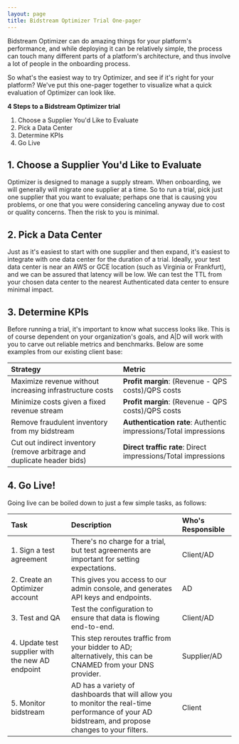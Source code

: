```yaml
---
layout: page
title: Bidstream Optimizer Trial One-pager
---
```


Bidstream Optimizer can do amazing things for your platform's performance, and while deploying it can be relatively simple, the process can touch many different parts of a platform's architecture, and thus involve a lot of people in the onboarding process. 

So what's the easiest way to try Optimizer, and see if it's right for your platform? We've put this one-pager together to visualize what a quick evaluation of Optimizer can look like.

__4 Steps to a Bidstream Optimizer trial__

1. Choose a Supplier You'd Like to Evaluate
2. Pick a Data Center
3. Determine KPIs
4. Go Live

## 1. Choose a Supplier You'd Like to Evaluate

Optimizer is designed to manage a supply stream. When onboarding, we will generally will migrate one supplier at a time. So to run a trial, pick just one supplier that you want to evaluate; perhaps one that is causing you problems, or one that you were considering canceling anyway due to cost or quality concerns. Then the risk to you is minimal.

## 2. Pick a Data Center

Just as it's easiest to start with one supplier and then expand, it's easiest to integrate with one data center for the duration of a trial. Ideally, your test data center is near an AWS or GCE location (such as Virginia or Frankfurt), and we can be assured that latency will be low. We can test the TTL from your chosen data center to the nearest Authenticated data center to ensure minimal impact.

## 3. Determine KPIs

Before running a trial, it's important to know what success looks like. This is of course dependent on your organization's goals, and A|D will work with you to carve out reliable metrics and benchmarks. Below are some examples from our existing client base:

| Strategy | Metric |
| :-------- | :-------- |
| Maximize revenue without increasing infrastructure costs | **Profit margin**: (Revenue - QPS costs)/QPS costs |
| Minimize costs given a fixed revenue stream | **Profit margin**: (Revenue - QPS costs)/QPS costs |
| Remove fraudulent inventory from my bidstream | **Authentication rate**: Authentic impressions/Total impressions |
| Cut out indirect inventory (remove arbitrage and duplicate header bids) | **Direct traffic rate**: Direct impressions/Total impressions |


## 4. Go Live!


Going live can be boiled down to just a few simple tasks, as follows:


| Task | Description | Who's Responsible |
:-------- | :-------- | :-------- |
| 1. Sign a test agreement | There's no charge for a trial, but test agreements are important for setting expectations. | Client/AD |
| 2. Create an Optimizer account | This gives you access to our admin console, and generates API keys and endpoints. | AD |
| 3. Test and QA | Test the configuration to ensure that data is flowing end-to-end. | Client/AD |
| 4. Update test supplier with the new AD endpoint | This step reroutes traffic from your bidder to AD; alternatively, this can be CNAMED from your DNS provider. | Supplier/AD |
| 5. Monitor bidstream | AD has a variety of dashboards that will allow you to monitor the real-time performance of your AD bidstream, and propose changes to your filters. | Client |
